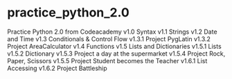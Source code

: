 # practice_python_2.0
Practice Python 2.0 from Codeacademy
v1.0 Syntax 
v1.1 Strings
v1.2 Date and Time
v1.3 Conditionals & Control Flow
v1.3.1 Project PygLatin
v1.3.2 Project AreaCalculator
v1.4 Functions
v1.5 Lists and Dictionaries
v1.5.1 Lists
v1.5.2 Dictionary
v1.5.3 Project a day at the supermarket
v1.5.4 Project Rock, Paper, Scissors
v1.5.5 Project Student becomes the Teacher
v1.6.1 List Accessing
v1.6.2 Project Battleship
